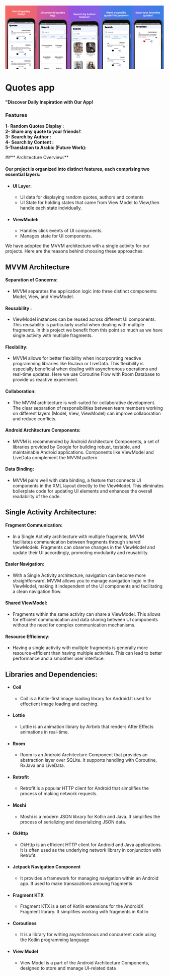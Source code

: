 
![](https://github.com/AmrMagdyElmoogy/Quotes/blob/main/app/src/main/res/drawable/mered_image.png)
# Quotes app 
####  "Discover Daily Inspiration with Our App!

### Features

**1- Random Quotes Display :**   
**2- Share any quote to your friends!:**   
**3- Search by Author :**  
**4- Search by Content :**   
**5-Translation to Arabic (Future Work):**
  
##** Architecture Overview:**

####    Our project is organized into distinct features, each comprising two essential layers:
  + #### UI Layer:   
       + UI data for displaying random quotes, authors and contents 
	   + UI State for holding states that came from View Model to View,then handle each state indvidually. 
	   
	   
	   
 + ####  ViewModel:
     +  Handles click events of UI components.
     +   Manages state for UI components.
	
	
We have adopted the MVVM architecture with a single activity for our projects. Here are the reasons behind choosing these approaches:

##  **MVVM Architecture**

  ####  Separation of Concerns:   
   - MVVM separates the application logic into three distinct components: Model, View, and ViewModel. 

  #### Reusability :
 - ViewModel instances can be reused across different UI components. This reusability is particularly useful when dealing with multiple fragments. In this project we benefit from this point so much as we have single activity with mutliple fragments.

  #### Flexibility:   
   - MVVM allows for better flexibility when incorporating reactive programming libraries like RxJava or LiveData. This flexibility is especially beneficial when dealing with asynchronous operations and real-time updates. Here we use Coroutine Flow with Room Database to provide us reactive experiment.

  #### Collaboration:   
   - The MVVM architecture is well-suited for collaborative development. The clear separation of responsibilities between team members working on different layers (Model, View, ViewModel) can improve collaboration and reduce conflicts.

  #### Android Architecture Components:
 - MVVM is recommended by Android Architecture Components, a set of libraries provided by Google for building robust, testable, and maintainable Android applications. Components like ViewModel and LiveData complement the MVVM pattern.

  #### Data Binding: 
   - MVVM pairs well with data binding, a feature that connects UI components in the XML layout directly to the ViewModel. This eliminates boilerplate code for updating UI elements and enhances the overall readability of the code.

##     Single Activity Architecture:  

#### Fragment Communication:

  + In a Single Activity architecture with multiple fragments, MVVM facilitates communication between fragments through shared ViewModels. Fragments can observe changes in the ViewModel and update their UI accordingly, promoting modularity and reusability. 
  
####  Easier Navigation:
  + With a Single Activity architecture, navigation can become more straightforward. MVVM allows you to manage navigation logic in the ViewModel, making it independent of the UI components and facilitating a clean navigation flow. 
  
#### Shared ViewModel: 
  + Fragments within the same activity can share a ViewModel. This allows for efficient communication and data sharing between UI components without the need for complex communication mechanisms.
  
####   Resource Efficiency:
 + Having a single activity with multiple fragments is generally more resource-efficient than having multiple activities. This can lead to better performance and a smoother user interface.
  
  
## Libraries and Dependencies: 
 + #### Coil 
   + Coil is a Kotlin-first image loading library for Android.It used for effectient image loading and caching. 
   
 + #### Lottie 
   + Lottie is an animation library by Airbnb that renders After Effects animations in real-time. 
   
 + #### Room 
   + Room is an Android Architecture Component that provides an abstraction layer over SQLite. It supports handling with Coroutine, RxJava and LiveData.
   
 + #### Retrofit 
   + Retrofit is a popular HTTP client for Android that simplifies the process of making network requests.
   
 + #### Moshi 
   + Moshi is a modern JSON library for Kotlin and Java. It simplifies the process of serializing and deserializing JSON data.
   
 + #### OkHttp 
   + OkHttp is an efficient HTTP client for Android and Java applications. It is often used as the underlying network library in conjunction with Retrofit.

 + #### Jetpack Navigation Component 
   +  It provides a framework for managing navigation within an Android app. It used to make transacations amoung fragments.
   
 + #### Fragment KTX 
   + Fragment KTX is a set of Kotlin extensions for the AndroidX Fragment library. It simplifies working with fragments in Kotlin
   
 + #### Coroutines 
   + It is a library for writing asynchronous and concurrent code using the Kotlin programming language
   
 + #### View Model 
   + View Model is a part of the Android Architecture Components, designed to store and manage UI-related data

